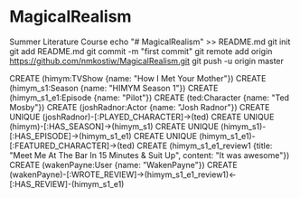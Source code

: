 # MagicalRealism
Summer Literature Course
echo "# MagicalRealism" >> README.md
git init
git add README.md
git commit -m "first commit"
git remote add origin https://github.com/nmkostiw/MagicalRealism.git
git push -u origin master

CREATE (himym:TVShow {name: "How I Met Your Mother"})
CREATE (himym_s1:Season {name: "HIMYM Season 1"})
CREATE (himym_s1_e1:Episode {name: "Pilot"})
CREATE (ted:Character {name: "Ted Mosby"})
CREATE (joshRadnor:Actor {name: "Josh Radnor"})
CREATE UNIQUE (joshRadnor)-[:PLAYED_CHARACTER]->(ted)
CREATE UNIQUE (himym)-[:HAS_SEASON]->(himym_s1)
CREATE UNIQUE (himym_s1)-[:HAS_EPISODE]->(himym_s1_e1)
CREATE UNIQUE (himym_s1_e1)-[:FEATURED_CHARACTER]->(ted)
CREATE (himym_s1_e1_review1 {title: "Meet Me At The Bar In 15 Minutes & Suit Up", content: "It was awesome"})
CREATE (wakenPayne:User {name: "WakenPayne"})
CREATE (wakenPayne)-[:WROTE_REVIEW]->(himym_s1_e1_review1)<-[:HAS_REVIEW]-(himym_s1_e1)

